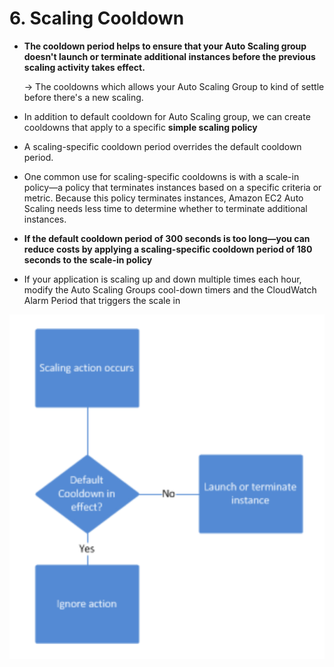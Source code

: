 # 6. Scaling Cooldown

- **The cooldown period helps to ensure that your Auto Scaling group doesn't launch or terminate additional instances before the previous scaling activity takes effect.**

    → The cooldowns which allows your Auto Scaling Group to kind of settle before there's a new scaling.

- In addition to default cooldown for Auto Scaling group, we can create cooldowns that apply to a specific **simple scaling policy**
- A scaling-specific cooldown period overrides the default cooldown period.
- One common use for scaling-specific cooldowns is with a scale-in policy—a policy that terminates instances based on a specific criteria or metric. Because this policy terminates instances, Amazon EC2 Auto Scaling needs less time to determine whether to terminate additional instances.
- **If the default cooldown period of 300 seconds is too long—you can reduce costs by applying a scaling-specific cooldown period of 180 seconds to the scale-in policy**
- If your application is scaling up and down multiple times each hour, modify the Auto Scaling Groups cool-down timers and the CloudWatch Alarm Period that triggers the scale in

![6%20Scaling%20Cooldown/Untitled.png](6%20Scaling%20Cooldown/Untitled.png)